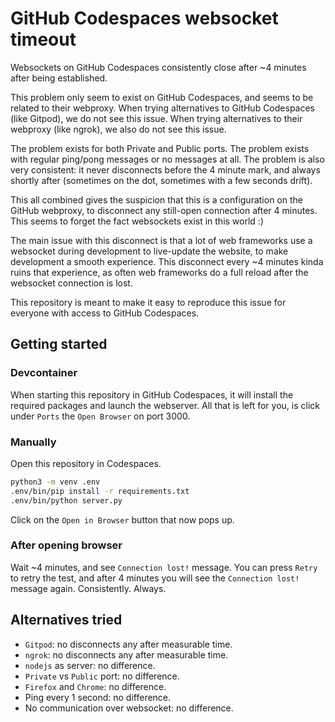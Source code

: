 # GitHub Codespaces websocket timeout

Websockets on GitHub Codespaces consistently close after ~4 minutes after being established.

This problem only seem to exist on GitHub Codespaces, and seems to be related to their webproxy.
When trying alternatives to GitHub Codespaces (like Gitpod), we do not see this issue.
When trying alternatives to their webproxy (like ngrok), we also do not see this issue.

The problem exists for both Private and Public ports.
The problem exists with regular ping/pong messages or no messages at all.
The problem is also very consistent: it never disconnects before the 4 minute mark, and always shortly after (sometimes on the dot, sometimes with a few seconds drift).

This all combined gives the suspicion that this is a configuration on the GitHub webproxy, to disconnect any still-open connection after 4 minutes.
This seems to forget the fact websockets exist in this world :)

The main issue with this disconnect is that a lot of web frameworks use a websocket during development to live-update the website, to make development a smooth experience.
This disconnect every ~4 minutes kinda ruins that experience, as often web frameworks do a full reload after the websocket connection is lost.

This repository is meant to make it easy to reproduce this issue for everyone with access to GitHub Codespaces.

## Getting started

### Devcontainer

When starting this repository in GitHub Codespaces, it will install the required packages and launch the webserver.
All that is left for you, is click under `Ports` the `Open Browser` on port 3000.

### Manually

Open this repository in Codespaces.

```bash
python3 -m venv .env
.env/bin/pip install -r requirements.txt
.env/bin/python server.py
```

Click on the `Open in Browser` button that now pops up.

### After opening browser

Wait ~4 minutes, and see `Connection lost!` message.
You can press `Retry` to retry the test, and after 4 minutes you will see the `Connection lost!` message again.
Consistently.
Always.

## Alternatives tried

- `Gitpod`: no disconnects any after measurable time.
- `ngrok`: no disconnects any after measurable time.
- `nodejs` as server: no difference.
- `Private` vs `Public` port: no difference.
- `Firefox` and `Chrome`: no difference.
- Ping every 1 second: no difference.
- No communication over websocket: no difference.
